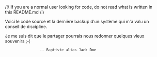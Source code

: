 

/!\ If you are a normal user looking for code, do not read what is written in this README.md /!\

Voici le code source et la dernière backup d'un système qui m'a valu un conseil de discipline.

Je me suis dit que le partager pourrais nous redonner quelques vieux souvenirs ;-)

                    -- Baptiste alias Jack Doe

